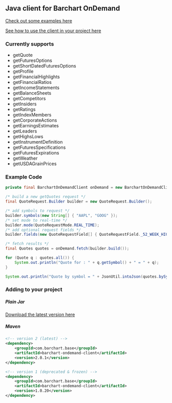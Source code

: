 ## Java client for Barchart OnDemand

[Check out some examples here](https://github.com/barchart/barchart-ondemand-client-java/wiki/Fetching-Data)

[See how to use the client in your project here](https://github.com/barchart/barchart-ondemand-example-java)

### Currently supports

* getQuote
* getFuturesOptions
* getShortDatedFuturesOptions
* getProfile
* getFinancialHighlights
* getFinancialRatios
* getIncomeStatements
* getBalanceSheets
* getCompetitors
* getInsiders
* getRatings
* getIndexMembers
* getCorporateActions
* getEarningsEstimates
* getLeaders
* getHighsLows
* getInstrumentDefinition
* getFuturesSpecifications
* getFuturesExpirations
* getWeather
* getUSDAGrainPrices

### Example Code

```java
private final BarchartOnDemandClient onDemand = new BarchartOnDemandClient.Builder().apiKey("CHANGE-ME").build();

/* build a new getQuotes request */
final QuoteRequest.Builder builder = new QuoteRequest.Builder();

/* add symbols to request */
builder.symbols(new String[] { "AAPL", "GOOG" });
/* set mode to real-time */
builder.mode(QuoteRequestMode.REAL_TIME);
/* add optional request fields */
builder.fields(new QuoteRequestField[] { QuoteRequestField._52_WEEK_HIGH_DATE });

/* fetch results */
final Quotes quotes = onDemand.fetch(builder.build());

for (Quote q : quotes.all()) {
	System.out.println("Quote for : " + q.getSymbol() + " = " + q);
}

System.out.println("Quote by symbol = " + JsonUtil.intoJson(quotes.bySymbol("AAPL")));
```
	
### Adding to your project

##### Plain Jar
[Download the latest version here](https://github.com/barchart/barchart-ondemand-client-java/releases/tag/barchart-ondemand-client-2.0.1)

##### Maven
```xml
<!-- version 2 (latest) -->
<dependency>
	<groupId>com.barchart.base</groupId>
	<artifactId>barchart-ondemand-client</artifactId>
	<version>2.0.1</version>
</dependency>

<!-- version 1 (deprecated & frozen) -->
<dependency>
	<groupId>com.barchart.base</groupId>
	<artifactId>barchart-ondemand-client</artifactId>
	<version>1.0.20</version>
</dependency>
```
